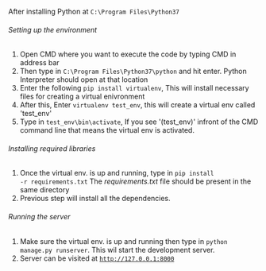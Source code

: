 After installing Python at <code>C:\Program Files\Python37</code>


###### Setting up the environment

1.  Open CMD where you want to execute the code by typing CMD in address bar
2.  Then type in <code>C:\Program Files\Python37\python</code> and hit enter. Python Interpreter should open at that location
3.  Enter the following <code>pip install virtualenv</code>, This will install necessary files for creating a virtual enivronment
4.  After this, Enter <code>virtualenv test_env</code>, this will create a virtual env called 'test_env'
5.  Type in <code>test_env\bin\activate</code>, If you see '(test_env)' infront of the CMD command line that means the virtual env is activated.

###### Installing required libraries

1.  Once the virtual env. is up and running, type in <code>pip install -r requirements.txt</code> The *requirements.txt* file should be present in the same directory
2.  Previous step will install all the dependencies.

###### Running the server

1.  Make sure the virtual env. is up and running then type in <code>python manage.py runserver</code>. This wil start the development server.
2.  Server can be visited at <code>http://127.0.0.1:8000</code>